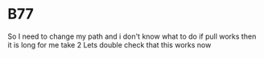 # B77
So I need to change my path and i don't know what to do
if pull works then it is long for me 
take 2 
Lets double check that this works now 